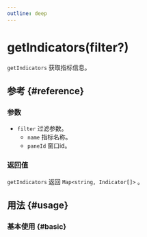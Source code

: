 ```yaml
---
outline: deep
---
```


# getIndicators(filter?)
`getIndicators` 获取指标信息。

## 参考 {#reference}
<!-- @include: @/@views/api/references/instance/getIndicators.md -->

### 参数
- `filter` 过滤参数。
  - `name` 指标名称。
  - `paneId` 窗口id。


### 返回值
`getIndicators` 返回 `Map<string, Indicator[]>` 。

## 用法 {#usage}
<script setup>
import GetIndicators from '../../../@views/api/samples/getIndicators/index.vue'
</script>

### 基本使用 {#basic}
<GetIndicators/>